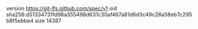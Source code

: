version https://git-lfs.github.com/spec/v1
oid sha256:d51334731fd98a355498d631c30af467a81d6d3c49c28a58eb7c295b8f5ebbe4
size 14387
